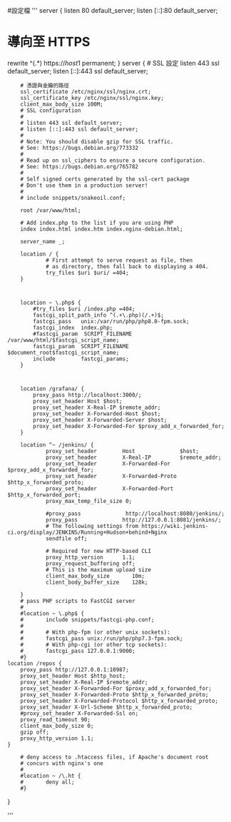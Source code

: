 #設定檔
'''
server {
        listen 80 default_server;
        listen [::]:80 default_server;

  # 導向至 HTTPS
  rewrite ^(.*) https://$host$1 permanent;
}
server {
        # SSL 設定
        listen 443 ssl default_server;
        listen [::]:443 ssl default_server;

        # 憑證與金鑰的路徑
        ssl_certificate /etc/nginx/ssl/nginx.crt;
        ssl_certificate_key /etc/nginx/ssl/nginx.key;
        client_max_body_size 100M;
        # SSL configuration
        #
        # listen 443 ssl default_server;
        # listen [::]:443 ssl default_server;
        #
        # Note: You should disable gzip for SSL traffic.
        # See: https://bugs.debian.org/773332
        #
        # Read up on ssl_ciphers to ensure a secure configuration.
        # See: https://bugs.debian.org/765782
        #
        # Self signed certs generated by the ssl-cert package
        # Don't use them in a production server!
        #
        # include snippets/snakeoil.conf;

        root /var/www/html;

        # Add index.php to the list if you are using PHP
        index index.html index.htm index.nginx-debian.html;

        server_name _;

        location / {
                # First attempt to serve request as file, then
                # as directory, then fall back to displaying a 404.
                try_files $uri $uri/ =404;
        }
#
        location ~ \.php$ {
            #try_files $uri /index.php =404;
            fastcgi_split_path_info ^(.+\.php)(/.+)$;
            fastcgi_pass   unix:/var/run/php/php8.0-fpm.sock;
            fastcgi_index  index.php;
            #fastcgi_param  SCRIPT_FILENAME /var/www/html/$fastcgi_script_name;
            fastcgi_param  SCRIPT_FILENAME $document_root$fastcgi_script_name;
            include        fastcgi_params;
        }
#
        location /grafana/ {
            proxy_pass http://localhost:3000/;
            proxy_set_header Host $host;
            proxy_set_header X-Real-IP $remote_addr;
            proxy_set_header X-Forwarded-Host $host;
            proxy_set_header X-Forwarded-Server $host;
            proxy_set_header X-Forwarded-For $proxy_add_x_forwarded_for;
        }

        location ^~ /jenkins/ {
                proxy_set_header        Host              $host;
                proxy_set_header        X-Real-IP         $remote_addr;
                proxy_set_header        X-Forwarded-For   $proxy_add_x_forwarded_for;
                proxy_set_header        X-Forwarded-Proto $http_x_forwarded_proto;
                proxy_set_header        X-Forwarded-Port  $http_x_forwarded_port;
                proxy_max_temp_file_size 0;

                #proxy_pass              http://localhost:8080/jenkins/;
                proxy_pass              http://127.0.0.1:8081/jenkins/;
                # The following settings from https://wiki.jenkins-ci.org/display/JENKINS/Running+Hudson+behind+Nginx
                sendfile off;

                # Required for new HTTP-based CLI
                proxy_http_version      1.1;
                proxy_request_buffering off;
                # This is the maximum upload size
                client_max_body_size       10m;
                client_body_buffer_size    128k;

        }
        # pass PHP scripts to FastCGI server
        #
        #location ~ \.php$ {
        #       include snippets/fastcgi-php.conf;
        #
        #       # With php-fpm (or other unix sockets):
        #       fastcgi_pass unix:/run/php/php7.3-fpm.sock;
        #       # With php-cgi (or other tcp sockets):
        #       fastcgi_pass 127.0.0.1:9000;
        #}
    location /repos {
        proxy_pass http://127.0.0.1:10987;
        proxy_set_header Host $http_host;
        proxy_set_header X-Real-IP $remote_addr;
        proxy_set_header X-Forwarded-For $proxy_add_x_forwarded_for;
        proxy_set_header X-Forwarded-Proto $http_x_forwarded_proto;
        proxy_set_header X-Forwarded-Protocol $http_x_forwarded_proto;
        proxy_set_header X-Url-Scheme $http_x_forwarded_proto;
        #proxy_set_header X-Forwarded-Ssl on;
        proxy_read_timeout 90;
        client_max_body_size 0;
        gzip off;
        proxy_http_version 1.1;
    }

        # deny access to .htaccess files, if Apache's document root
        # concurs with nginx's one
        #
        #location ~ /\.ht {
        #       deny all;
        #}
}

'''
